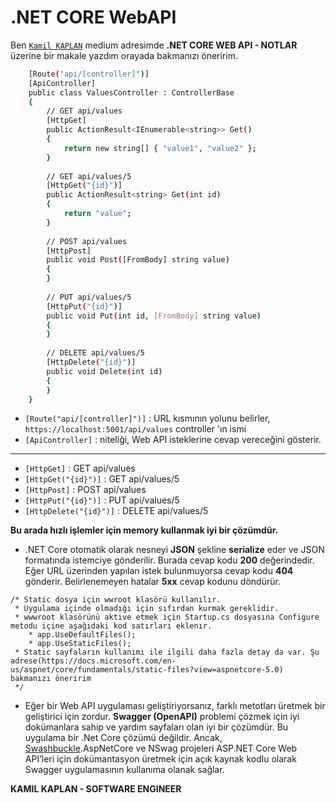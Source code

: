# .NET CORE WebAPI

Ben [`Kamil KAPLAN`][medium] medium adresimde **.NET CORE WEB API - NOTLAR** üzerine bir makale yazdım orayada bakmanızı öneririm.

```sh
    [Route("api/[controller]")]
    [ApiController]
    public class ValuesController : ControllerBase
    {
        // GET api/values
        [HttpGet]
        public ActionResult<IEnumerable<string>> Get()
        {
            return new string[] { "value1", "value2" };
        }
 
        // GET api/values/5
        [HttpGet("{id}")]
        public ActionResult<string> Get(int id)
        {
            return "value";
        }
 
        // POST api/values
        [HttpPost]
        public void Post([FromBody] string value)
        {
        }
 
        // PUT api/values/5
        [HttpPut("{id}")]
        public void Put(int id, [FromBody] string value)
        {
        }
 
        // DELETE api/values/5
        [HttpDelete("{id}")]
        public void Delete(int id)
        {
        }
    }
```

- `[Route("api/[controller]")]` : URL kısmının yolunu belirler, `https://localhost:5001/api/values` controller 'ın ismi
- `[ApiController]` : niteliği, Web API isteklerine cevap vereceğini gösterir.

---

- `[HttpGet]` : GET api/values 
- `[HttpGet("{id}")]` : GET api/values/5
- `[HttpPost]` : POST api/values
- `[HttpPut("{id}")]` : PUT api/values/5
- `[HttpDelete("{id}")]` : DELETE api/values/5

**Bu arada hızlı işlemler için memory kullanmak iyi bir çözümdür.**

- .NET Core otomatik olarak nesneyi **JSON** şekline **serialize** eder ve JSON formatında istemciye gönderilir. Burada cevap kodu **200** değerindedir. Eğer URL üzerinden yapılan istek bulunmuyorsa cevap kodu **404** gönderir. Belirlenemeyen hatalar **5xx** cevap kodunu döndürür.

```
/* Static dosya için wwroot klasörü kullanılır.
 * Uygulama içinde olmadığı için sıfırdan kurmak gereklidir.
 * wwwroot klasörünü aktive etmek için Startup.cs dosyasına Configure metodu içine aşağıdaki kod satırları eklenır.
    * app.UseDefaultFiles();
    * app.UseStaticFiles();
 * Static sayfaların kullanımı ile ilgili daha fazla detay da var. Şu adrese(https://docs.microsoft.com/en-us/aspnet/core/fundamentals/static-files?view=aspnetcore-5.0) bakmanızı öneririm
 */
```

- Eğer bir Web API uygulaması geliştiriyorsanız, farklı metotları üretmek bir geliştirici için zordur. **Swagger (OpenAPI)** problemi çözmek için iyi dokümanlara sahip ve yardım sayfaları olan iyi bir çözümdür. Bu uygulama bir .Net Core çözümü değildir. Ancak, [Swashbuckle][swagger].AspNetCore ve NSwag projeleri ASP.NET Core Web API’leri için dokümantasyon üretmek için açık kaynak kodlu olarak Swagger uygulamasının kullanıma olanak sağlar.

**KAMIL KAPLAN - SOFTWARE ENGINEER**

[//]: # (Gizli alan)

 [medium]: <https://medium.com/@kamilkaplnnr>
 [swagger]: <https://swagger.io/>





























